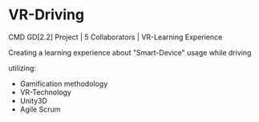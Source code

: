 # VR-Driving
CMD GD[2.2] Project | 5 Collaborators | VR-Learning Experience

Creating a learning experience about "Smart-Device" usage while driving 

utilizing: 
- Gamification methodology
- VR-Technology
- Unity3D
- Agile Scrum
